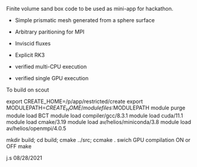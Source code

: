 Finite volume sand box code to be used as mini-app for hackathon.

 - Simple prismatic mesh generated from a sphere surface
 - Arbitrary paritioning for MPI
 - Inviscid fluxes
 - Explicit RK3

- verified multi-CPU execution
- verified single GPU execution


To build on scout

export CREATE_HOME=/p/app/restricted/create
export MODULEPATH=${CREATE_HOME}/modulefiles:$MODULEPATH
module purge
module load BCT
module load compiler/gcc/8.3.1
module load cuda/11.1
module load cmake/3.19
module load av/helios/miniconda/3.8
module load av/helios/openmpi/4.0.5

mkdir build;
cd build;
cmake ../src;
ccmake .
swich GPU compilation ON or OFF
make


j.s 08/28/2021
